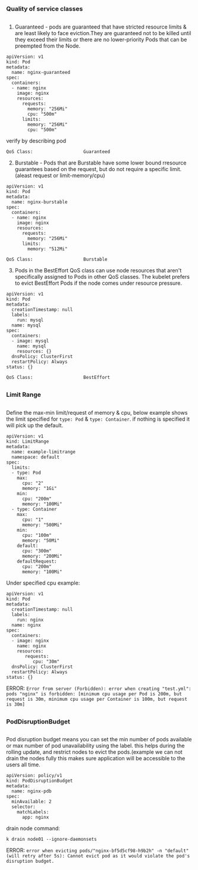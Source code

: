 ##
### Quality of service classes
##
1. Guaranteed - pods are guaranteed that have stricted resource limits & are least likely to face eviction.They are guaranteed not to be killed until they exceed their limits or there are no lower-priority Pods that can be preempted from the Node. 
```
apiVersion: v1
kind: Pod
metadata:
  name: nginx-guaranteed
spec:
  containers:
  - name: nginx
    image: nginx
    resources:
      requests:
        memory: "256Mi"
        cpu: "500m"
      limits:
        memory: "256Mi"
        cpu: "500m"
```
verify by describing pod

`QoS Class:                   Guaranteed`




2. Burstable - Pods that are Burstable have some lower bound rresource guarantees based on the request, but do not require a specific limit.(aleast request or limit-memory/cpu)
```
apiVersion: v1
kind: Pod
metadata:
  name: nginx-burstable
spec:
  containers:
  - name: nginx
    image: nginx
    resources:
      requests:
        memory: "256Mi"
      limits:
        memory: "512Mi"
```
`QoS Class:                   Burstable`


3. Pods in the BestEffort QoS class can use node resources that aren't specifically assigned to Pods in other QoS classes. The kubelet prefers to evict BestEffort Pods if the node comes under resource pressure.
```
apiVersion: v1
kind: Pod
metadata:
  creationTimestamp: null
  labels:
    run: mysql
  name: mysql
spec:
  containers:
  - image: mysql
    name: mysql
    resources: {}
  dnsPolicy: ClusterFirst
  restartPolicy: Always
status: {}
```
`QoS Class:                   BestEffort`



##
### Limit Range
##

Define the max-min limit/request of memory & cpu, below example shows the limit specified for `type: Pod` & `type: Container`. if nothing is specified it will pick up the default.

```
apiVersion: v1
kind: LimitRange
metadata:
  name: example-limitrange
  namespace: default
spec:
  limits:
  - type: Pod
    max:
      cpu: "2"
      memory: "1Gi"
    min:
      cpu: "200m"
      memory: "100Mi"
  - type: Container
    max:
      cpu: "1"
      memory: "500Mi"
    min:
      cpu: "100m"
      memory: "50Mi"
    default:
      cpu: "300m"
      memory: "200Mi"
    defaultRequest:
      cpu: "200m"
      memory: "100Mi"
```

Under specified cpu example:

```
apiVersion: v1
kind: Pod
metadata:
  creationTimestamp: null
  labels:
    run: nginx
  name: nginx
spec:
  containers:
  - image: nginx
    name: nginx
    resources:
       requests:
          cpu: "30m"
  dnsPolicy: ClusterFirst
  restartPolicy: Always
status: {}

```




ERROR: 
`Error from server (Forbidden): error when creating "test.yml": pods "nginx" is forbidden: [minimum cpu usage per Pod is 200m, but request is 30m, minimum cpu usage per Container is 100m, but request is 30m]`


##
### PodDisruptionBudget
##
Pod disruption budget means you can set the min number of pods available or max number of pod unavailability using the label. this helps during the rolling update, and restrict nodes to evict the pods.(example we can not drain the nodes fully this makes sure application will be accessible to the users all time.

```
apiVersion: policy/v1
kind: PodDisruptionBudget
metadata:
  name: nginx-pdb
spec:
  minAvailable: 2
  selector:
    matchLabels:
      app: nginx
```
drain node command:
```
k drain node01 --ignore-daemonsets
```

ERROR: `error when evicting pods/"nginx-bf5d5cf98-h9b2h" -n "default" (will retry after 5s): Cannot evict pod as it would violate the pod's disruption budget.`
